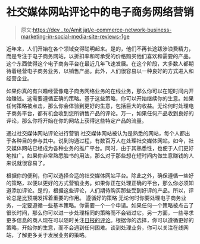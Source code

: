 # 社交媒体网站评论中的电子商务网络营销

> 原文:[https://dev . to/Amit jat/e-commerce-network-business-marketing-in-social-media-site-reviews-1ge](https://dev.to/amitjat/e-commerce-network-business-marketing-in-social-media-site-reviews-1gee)

近年来，人们开始在各个领域变得聪明起来。是的，他们不再长途跋涉浪费精力，而是专注于电子商务网站，以折扣率和可承受的价格购买他们喜欢和需要的产品。这个东西使得这个电子商务平台在最近几年飞速发展。在这个阶段，大多数人都期待着经营电子商务业务，以销售产品。此外，人们很容易以一种良好的方式进入和经营企业。

如果你真的有兴趣经营像电子商务网络业务的在线业务，那么你可以在短时间内开始赚钱。这需要遵循正确的策略。基于这些策略，你可以开始继续你的生意。如果任何策略被点击，那么你会体验到更好的生意，包括巨大的收益。无论何时处理电子商务平台，都有机会收到您所销售产品的评论。万一，如果任何产品收到良好的评论，那么你将开始在你的网站上获得这些特定产品的流量。

通过社交媒体网站评论进行营销
社交媒体网站被认为是熟悉的网站，每个人都出于各种目的参与其中。说到沟通过程，有数百万人在处理社交媒体网站。如今，社交媒体网站已经成为各种业务的推广平台。同时，由于其熟悉性，也便于人们更好地推广。如果你非常熟悉脸书的用法，那么对于那些想在短时间内做生意赚钱的人来说就很容易了。

根据你的便利，你可以选择合适的社交媒体网站平台。除此之外，确保遵循一些好的策略，以便以更好的方式营销业务。如果你正在处理正确的平台，那么你必须知道添加评论。是的，根据这些评论，人们期待购买那些受到好评的产品。所以，评论总是比预期发挥着重要的作用。
遵循好的策略
无论何时你要处理电子商务业务，一定要遵循一些基本策略。你需要一个一个申请。如果任何一个策略被点击了很长时间，那么你可以进一步处理相同的策略而不会错过它。另一方面，一些寻求更多信息的商人现在可以随时关注[日报的评论](https://www.journalreview.org/)。根据你的选择，你可以遵循更好的策略，开始你的生意，而不会遇到任何困难。谈到处理业务，你可以关注在线网站，了解更多关于发展业务的策略。